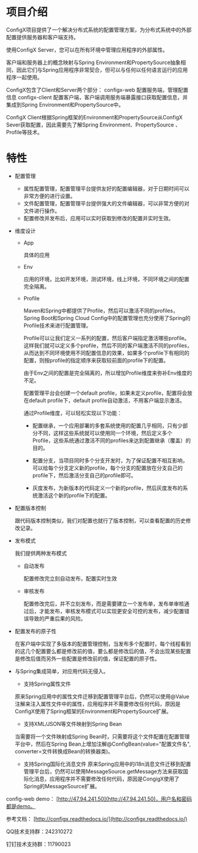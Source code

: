 # 项目介绍

ConfigX项目提供了一个解决分布式系统的配置管理方案，为分布式系统中的外部配置提供服务器和客户端支持。

使用ConfigX Server，您可以在所有环境中管理应用程序的外部属性。

客户端和服务器上的概念映射与Spring Environment和PropertySource抽象相同，因此它们与Spring应用程序非常契合，但可以与任何以任何语言运行的应用程序一起使用。


ConfigX包含了Client和Server两个部分：
configx-web 配置服务端，管理配置信息
configx-client 配置客户端，客户端调用服务端暴露接口获取配置信息，并集成到Spring Environment和PropertySource中。

ConfigX Client根据Spring框架的Environment和PropertySource从ConfigX Sever获取配置，因此需要先了解Spring Environment、PropertySource 、Profile等技术。


# 特性

* 配置管理
    - 属性配置管理，配置管理平台提供友好的配置编辑器，对于日期时间可以非常方便的进行设置。
    - 文件配置管理，配置管理平台提供强大的文件编辑器，可以非常方便的对文件进行操作。
    - 配置修改并发布后，应用可以实时获取到修改的配置并实时生效。

* 维度设计
    - App

        具体的应用

    - Env

        应用的环境，比如开发环境，测试环境，线上环境，不同环境之间的配置完全隔离。

    - Profile

        Maven和Spring中都提供了Profile，然后可以激活不同的profiles，Spring Boot和Spring Cloud Config中的配置管理也充分使用了Spring的Profile技术来进行配置管理。

        Profile可以让我们定义一系列的配置，然后客户端指定激活哪些profile。这样我们就可以定义多个profile，然后不同的客户端激活不同的profiles，从而达到不同环境使用不同配置信息的效果，如果多个profile下有相同的配置，则按profile的指定顺序来获取较前面的profile下的配置。

        由于Env之间的配置是完全隔离的，所以增加Profile维度来弥补Env维度的不足。

        配置管理平台会创建一个default profile，如果未定义profile，配置将会放在default profile下，default profile自动激活，不用客户端显示激活。

        通过Profile维度，可以轻松实现以下功能：

        + 配置继承，一个应用部署的多套系统使用的配置几乎相同，只有少部分不同，这样这些系统就可以使用同一个环境，然后定义多个Profile，这些系统通过激活不同的profiles来达到配置继承（覆盖）的目的。

        + 配置分支，当项目同时多个分支开发时，为了保证配置不相互影响，可以给每个分支定义新的profile，每个分支的配置放在分支自己的profile下，然后激活分支自己的profile即可。

        + 灰度发布，为新版本的代码定义一个新的profile，然后灰度发布的系统激活这个新的profile下的配置。

* 配置版本控制

    跟代码版本控制类似，我们对配置也就行了版本控制，可以查看配置的历史修改记录。

* 发布模式

    我们提供两种发布模式

    - 自动发布

        配置修改完立刻自动发布，配置实时生效

    - 审核发布

        配置修改完后，并不立刻发布，而是需要建立一个发布单，发布单审核通过后，才能发布，审核发布模式可以实现更安全可控的发布，减少配置错误导致的严重后果的风险。

* 配置发布的原子性

    在客户端中实现了多版本的配置管理控制，当发布多个配置时，每个线程看到的这几个配置要么都是修改前的值，要么都是修改后的值，不会出现某些配置是修改后值而另外一些配置是修改前的值，保证配置的原子性。

* 与Spring集成简单，对应用代码无侵入。

    - 支持Spring属性文件

    原来Spring应用中的属性文件迁移到配置管理平台后，仍然可以使用@Value注解来注入属性文件中的属性，应用程序并不需要修改任何代码，原因是ConfigX使用了Spring框架的Environment和PropertySource扩展。

    - 支持XML/JSON等文件映射到Spring Bean

    当需要将一个文件映射成Spring Bean时，只需要将这个文件配置在配置管理平台中，然后在Spring Bean上增加注解@ConfigBean(value="配置文件名", converter=文件转换成Bean的转换器类)。

    - 支持Spring国际化消息文件
    原来Spring应用中的i18n消息文件迁移到配置管理平台后，仍然可以使用MessageSource.getMessage方法来获取国际化消息，应用程序并不需要修改任何代码，原因是CongigX使用了Spring的MessageSource扩展。


config-web demo： [http://47.94.241.50](http://47.94.241.50)，用户名和密码都是demo。

参考文档： [http://configx.readthedocs.io/](http://configx.readthedocs.io/)

QQ技术支持群：242310272

钉钉技术支持群：11790023

